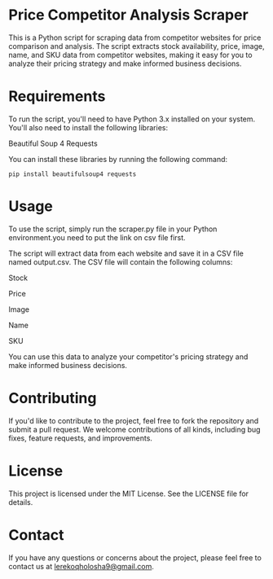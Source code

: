 # Price Competitor Analysis Scraper

This is a Python script for scraping data from competitor websites for price comparison and analysis. The script extracts stock availability, price, image, name, and SKU data from competitor websites, making it easy for you to analyze their pricing strategy and make informed business decisions.

# Requirements

To run the script, you'll need to have Python 3.x installed on your system. You'll also need to install the following libraries:

Beautiful Soup 4
Requests

You can install these libraries by running the following command:

`pip install beautifulsoup4 requests`

 # Usage
To use the script, simply run the scraper.py file in your Python environment.you need to put the link on csv file first.

The script will extract data from each website and save it in a CSV file named output.csv. The CSV file will contain the following columns:

Stock

Price

Image

Name

SKU

You can use this data to analyze your competitor's pricing strategy and make informed business decisions.

# Contributing
If you'd like to contribute to the project, feel free to fork the repository and submit a pull request. We welcome contributions of all kinds, including bug fixes, feature requests, and improvements.

# License
This project is licensed under the MIT License. See the LICENSE file for details.

# Contact
If you have any questions or concerns about the project, please feel free to contact us at lerekoqholosha9@gmail.com. 
